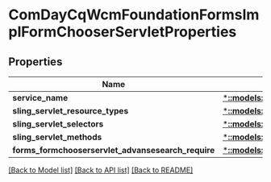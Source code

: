 # ComDayCqWcmFoundationFormsImplFormChooserServletProperties

## Properties
Name | Type | Description | Notes
------------ | ------------- | ------------- | -------------
**service_name** | [***::models::ConfigNodePropertyString**](configNodePropertyString.md) |  | [optional] 
**sling_servlet_resource_types** | [***::models::ConfigNodePropertyString**](configNodePropertyString.md) |  | [optional] 
**sling_servlet_selectors** | [***::models::ConfigNodePropertyString**](configNodePropertyString.md) |  | [optional] 
**sling_servlet_methods** | [***::models::ConfigNodePropertyArray**](configNodePropertyArray.md) |  | [optional] 
**forms_formchooserservlet_advansesearch_require** | [***::models::ConfigNodePropertyBoolean**](configNodePropertyBoolean.md) |  | [optional] 

[[Back to Model list]](../README.md#documentation-for-models) [[Back to API list]](../README.md#documentation-for-api-endpoints) [[Back to README]](../README.md)


